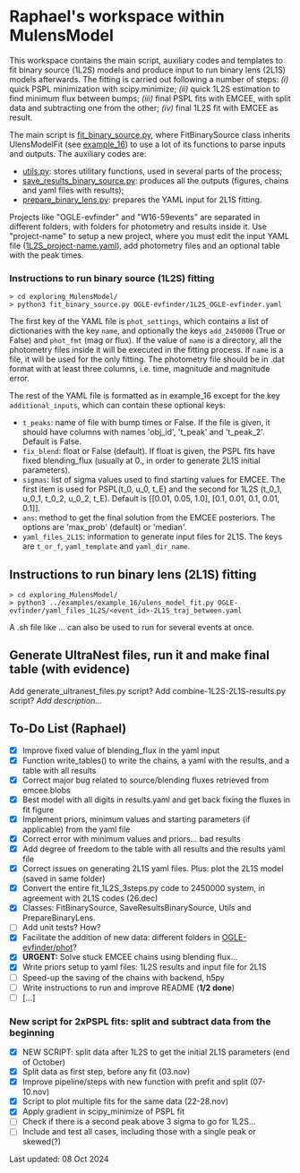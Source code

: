 # Raphael's workspace within MulensModel

This workspace contains the main script, auxiliary codes and templates to fit binary source (1L2S) models and produce input to run binary lens (2L1S) models afterwards. The fitting is carried out following a number of steps: *(i)* quick PSPL minimization with scipy.minimize; *(ii)* quick 1L2S estimation to find minimum flux between bumps; *(iii)* final PSPL fits with EMCEE, with split data and subtracting one from the other; *(iv)* final 1L2S fit with EMCEE as result.

The main script is [fit_binary_source.py](https://github.com/rapoliveira/MulensModel/blob/develop/exploring_MulensModel/fit_binary_source.py), where FitBinarySource class inherits UlensModelFit (see [example_16](https://github.com/rapoliveira/MulensModel/blob/develop/examples/example_16/ulens_model_fit.py)) to use a lot of its functions to parse inputs and outputs. The auxiliary codes are:
- [utils.py](https://github.com/rapoliveira/MulensModel/blob/develop/exploring_MulensModel/.utils.py): stores utilitary functions, used in several parts of the process;
- [save_results_binary_source.py](https://github.com/rapoliveira/MulensModel/blob/develop/exploring_MulensModel/save_results_binary_source.py): produces all the outputs (figures, chains and yaml files with results);
- [prepare_binary_lens.py](https://github.com/rapoliveira/MulensModel/blob/develop/exploring_MulensModel/prepare_binary_lens.py): prepares the YAML input for 2L1S fitting.

Projects like "OGLE-evfinder" and "W16-59events" are separated in different folders, with folders for photometry and results inside it. Use "project-name" to setup a new project, where you must edit the input YAML file ([1L2S_project-name.yaml](https://github.com/rapoliveira/MulensModel/blob/develop/exploring_MulensModel/OGLE-evfinder/1L2S_OGLE-evfinder.yaml)), add photometry files and an optional table with the peak times.

### Instructions to run binary source (1L2S) fitting

```
> cd exploring_MulensModel/
> python3 fit_binary_source.py OGLE-evfinder/1L2S_OGLE-evfinder.yaml
```

The first key of the YAML file is `phot_settings`, which contains a list of dictionaries with the key `name`, and optionally the keys `add_2450000` (True or False) and `phot_fmt` (mag or flux).
If the value of `name` is a directory, all the photometry files inside it will be executed in the fitting process.
If `name` is a file, it will be used for the only fitting.
The photometry file should be in .dat format with at least three columns, i.e. time, magnitude and magnitude error.

The rest of the YAML file is formatted as in example_16 except for the key `additional_inputs`, which can contain these optional keys:
- `t_peaks`: name of file with bump times or False. If the file is given, it should have columns with names 'obj_id', 't_peak' and 't_peak_2'. Default is False.
- `fix_blend`: float or False (default). If float is given, the PSPL fits have fixed blending_flux (usually at 0., in order to generate 2L1S initial parameters).
- `sigmas`: list of sigma values used to find starting values for EMCEE. The first item is used for PSPL(t_0, u_0, t_E) and the second for 1L2S (t_0_1, u_0_1, t_0_2, u_0_2, t_E). Default is [[0.01, 0.05, 1.0], [0.1, 0.01, 0.1, 0.01, 0.1]].
- `ans`: method to get the final solution from the EMCEE posteriors. The options are 'max_prob' (default) or 'median'.
- `yaml_files_2L1S`: information to generate input files for 2L1S. The keys are `t_or_f`, `yaml_template` and `yaml_dir_name`.

## Instructions to run binary lens (2L1S) fitting

```
> cd exploring_MulensModel/
> python3 ../examples/example_16/ulens_model_fit.py OGLE-evfinder/yaml_files_1L2S/<event_id>-2L1S_traj_between.yaml
```

A .sh file like ... can also be used to run for several events at once.

## Generate UltraNest files, run it and make final table (with evidence)

Add generate_ultranest_files.py script? Add combine-1L2S-2L1S-results.py script? *Add description...*

## To-Do List (Raphael)
- [X] Improve fixed value of blending_flux in the yaml input
- [X] Function write_tables() to write the chains, a yaml with the results, and a table with all results
- [X] Correct major bug related to source/blending fluxes retrieved from emcee.blobs
- [X] Best model with all digits in results.yaml and get back fixing the fluxes in fit figure
- [X] Implement priors, minimum values and starting parameters (if applicable) from the yaml file
- [X] Correct error with minimum values and priors... bad results
- [X] Add degree of freedom to the table with all results and the results yaml file
- [X] Correct issues on generating 2L1S yaml files. Plus: plot the 2L1S model (saved in same folder)
- [X] Convert the entire fit_1L2S_3steps.py code to 2450000 system, in agreement with 2L1S codes (26.dec)
- [X] Classes: FitBinarySource, SaveResultsBinarySource, Utils and PrepareBinaryLens.
- [ ] Add unit tests? How?
- [X] Facilitate the addition of new data: different folders in [OGLE-evfinder/phot](https://github.com/rapoliveira/MulensModel/tree/develop/exploring_MulensModel/OGLE-evfinder/phot)?
- [X] **URGENT:** Solve stuck EMCEE chains using blending flux...
- [X] Write priors setup to yaml files: 1L2S results and input file for 2L1S
- [ ] Speed-up the saving of the chains with backend, h5py
- [ ] Write instructions to run and improve README (**1/2 done**)
- [ ] [...]

### New script for 2xPSPL fits: split and subtract data from the beginning
- [X] NEW SCRIPT: split data after 1L2S to get the initial 2L1S parameters (end of October)
- [X] Split data as first step, before any fit (03.nov)
- [X] Improve pipeline/steps with new function with prefit and split (07-10.nov)
- [X] Script to plot multiple fits for the same data (22-28.nov)
- [X] Apply gradient in scipy_minimize of PSPL fit
- [ ] Check if there is a second peak above 3 sigma to go for 1L2S...
- [ ] Include and test all cases, including those with a single peak or skewed(?)

Last updated: 08 Oct 2024
